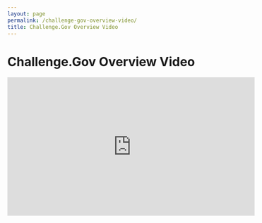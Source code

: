 ```yaml
---
layout: page
permalink: /challenge-gov-overview-video/
title: Challenge.Gov Overview Video
---
```


# Challenge.Gov Overview Video

<iframe width="560" height="315" src="https://www.youtube.com/embed/zb3y3T17jb8" title="YouTube video player" frameborder="0" allow="accelerometer; autoplay; clipboard-write; encrypted-media; gyroscope; picture-in-picture; web-share" allowfullscreen></iframe>
